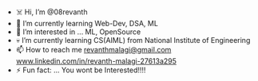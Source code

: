 - ☠️ Hi, I’m @08revanth
- 🔭 I’m currently learning Web-Dev, DSA, ML
- 👀 I’m interested in ... ML, OpenSource 
- 💀 I’m currently learning CS(AIML) from National Institute of Engineering
- 📫 How to reach me revanthmalagi@gmail.com
                      www.linkedin.com/in/revanth-malagi-27613a295
- ⚡ Fun fact: ... You wont be Interested!!!!

<!---
08revanth/08revanth is a ✨ special ✨ repository because its `README.md` (this file) appears on your GitHub profile.
You can click the Preview link to take a look at your changes.
--->
